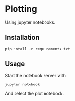 # Plotting

Using jupyter notebooks.

## Installation

	pip intall -r requirements.txt

## Usage

Start the notebook server with

	jupyter notebook

And select the plot notebook.
